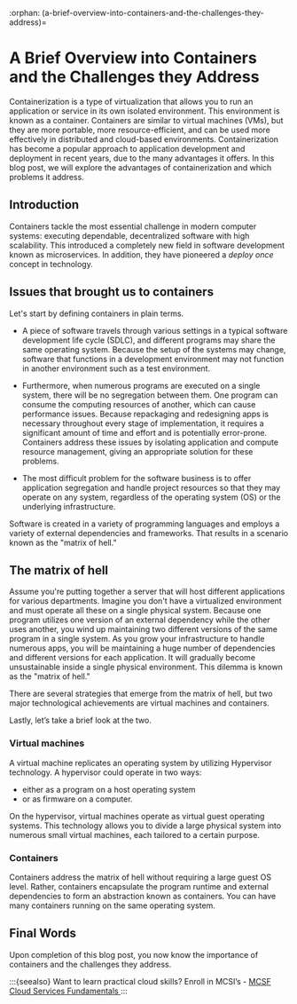 :orphan:
(a-brief-overview-into-containers-and-the-challenges-they-address)=
# A Brief Overview into Containers and the Challenges they Address 

Containerization is a type of virtualization that allows you to run an application or service in its own isolated environment. This environment is known as a container. Containers are similar to virtual machines (VMs), but they are more portable, more resource-efficient, and can be used more effectively in distributed and cloud-based environments. Containerization has become a popular approach to application development and deployment in recent years, due to the many advantages it offers. In this blog post, we will explore the advantages of containerization and which problems it address.

## Introduction

Containers tackle the most essential challenge in modern computer systems: executing dependable, decentralized software with high scalability. This introduced a completely new field in software development known as microservices. In addition, they have pioneered a _deploy once_ concept in technology.

## Issues that brought us to containers

Let's start by defining containers in plain terms.

- A piece of software travels through various settings in a typical software development life cycle (SDLC), and different programs may share the same operating system. Because the setup of the systems may change, software that functions in a development environment may not function in another environment such as a test environment.

- Furthermore, when numerous programs are executed on a single system, there will be no segregation between them. One program can consume the computing resources of another, which can cause performance issues. Because repackaging and redesigning apps is necessary throughout every stage of implementation, it requires a significant amount of time and effort and is potentially error-prone. Containers address these issues by isolating application and compute resource management, giving an appropriate solution for these problems.

- The most difficult problem for the software business is to offer application segregation and handle project resources so that they may operate on any system, regardless of the operating system (OS) or the underlying infrastructure.

Software is created in a variety of programming languages and employs a variety of external dependencies and frameworks. That results in a scenario known as the "matrix of hell."

## The matrix of hell

Assume you're putting together a server that will host different applications for various departments. Imagine you don't have a virtualized environment and must operate all these on a single physical system. Because one program utilizes one version of an external dependency while the other uses another, you wind up maintaining two different versions of the same program in a single system. As you grow your infrastructure to handle numerous apps, you will be maintaining a huge number of dependencies and different versions for each application. It will gradually become unsustainable inside a single physical environment. This dilemma is known as the "matrix of hell."

There are several strategies that emerge from the matrix of hell, but two major technological achievements are virtual machines and containers.

Lastly, let’s take a brief look at the two.

### Virtual machines

A virtual machine replicates an operating system by utilizing Hypervisor technology. A hypervisor could operate in two ways:

- either as a program on a host operating system
- or as firmware on a computer.

On the hypervisor, virtual machines operate as virtual guest operating systems. This technology allows you to divide a large physical system into numerous small virtual machines, each tailored to a certain purpose.

### Containers

Containers address the matrix of hell without requiring a large guest OS level. Rather, containers encapsulate the program runtime and external dependencies to form an abstraction known as containers. You can have many containers running on the same operating system.

## Final Words

Upon completion of this blog post, you now know the importance of containers and the challenges they address.

:::{seealso}
Want to learn practical cloud skills? Enroll in MCSI’s - [MCSF Cloud Services Fundamentals ](https://www.mosse-institute.com/certifications/mcsf-cloud-services-fundamentals.html)
:::